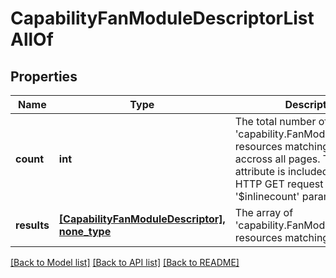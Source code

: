 # CapabilityFanModuleDescriptorListAllOf

## Properties
Name | Type | Description | Notes
------------ | ------------- | ------------- | -------------
**count** | **int** | The total number of &#39;capability.FanModuleDescriptor&#39; resources matching the request, accross all pages. The &#39;Count&#39; attribute is included when the HTTP GET request includes the &#39;$inlinecount&#39; parameter. | [optional] 
**results** | [**[CapabilityFanModuleDescriptor], none_type**](CapabilityFanModuleDescriptor.md) | The array of &#39;capability.FanModuleDescriptor&#39; resources matching the request. | [optional] 

[[Back to Model list]](../README.md#documentation-for-models) [[Back to API list]](../README.md#documentation-for-api-endpoints) [[Back to README]](../README.md)


